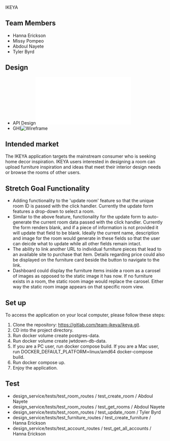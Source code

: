IKEYA

## Team Members
* Hanna Erickson
* Missy Pompeo
* Abdoul Nayete
* Tyler Byrd

## Design
* API Design![API](API_DESIGN.md)
* GHI![Wireframe](GHI_WIREFRAME.png)

## Intended market
The IKEYA application targets the mainstream consumer who is seeking home decor inspiration.  IKEYA users interested in designing a room can upload furniture inspiration and ideas that meet their interior design needs or browse the rooms of other users.

## Stretch Goal Functionality
* Adding functionality to the 'update room' feature so that the unique room ID is passed with the click handler. Currently the update form features a drop-down to select a room.
* Similar to the above feature, functionality for the update form to auto-generate the current room data passed with the click handler. Currently the form renders blank, and if a piece of information is not provided it will update that field to be blank. Ideally the current name, description and image for the room would generate in these fields so that the user can deicde what to update while all other fields remain intact.
* The ability to link another URL to individual furniture pieces that lead to an available site to purchase that item. Details regarding price could also be displayed on the furniture card beside the button to navigate to the link.
* Dashboard could display the furniture items inside a room as a carosel of images as opposed to the static image it has now. If no furniture exists in a room, the static room image would replace the carosel. Either way the static room image appears on that specific room view.

## Set up
To access the application on your local computer, please follow these steps:
1. Clone the repository: https://gitlab.com/team-ikeya/ikeya.git.
2. CD into the project directory.
2. Run docker volume create postgres-data.
3. Run docker volume create jwtdown-db-data.
4. If you are a PC user, run docker compose build.  If you are a Mac user, run DOCKER_DEFAULT_PLATFORM=linux/amd64 docker-compose build.
5. Run docker compose up.
6. Enjoy the application.

## Test
* design_service/tests/test_room_routes / test_create_room / Abdoul Nayete
* design_service/tests/test_room_routes / test_get_rooms / Abdoul Nayete
* design_service/tests/test_room_routes / test_update_room / Tyler Byrd
* design_service/tests/test_furniture_routes / test_create_furniture / Hanna Erickson
* design_service/tests/test_account_routes / test_get_all_accounts / Hanna Erickson
